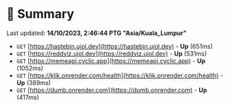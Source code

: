 # 📖 Summary
Last updated: **14/10/2023, 2:46:44 PTG "Asia/Kuala_Lumpur"**

- `GET` [https://hastebin.ujol.dev](https://hastebin.ujol.dev) - **Up** (651ms)
- `GET` [https://reddviz.ujol.dev](https://reddviz.ujol.dev) - **Up** (531ms)
- `GET` [https://memeapi.cyclic.app](https://memeapi.cyclic.app) - **Up** (1052ms)
- `GET` [https://klik.onrender.com/health](https://klik.onrender.com/health) - **Up** (389ms)
- `GET` [https://dumb.onrender.com](https://dumb.onrender.com) - **Up** (417ms)
